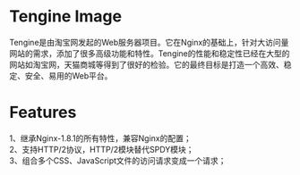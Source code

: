 # Tengine Image
Tengine是由淘宝网发起的Web服务器项目。它在Nginx的基础上，针对大访问量网站的需求，添加了很多高级功能和特性。Tengine的性能和稳定性已经在大型的网站如淘宝网，天猫商城等得到了很好的检验。它的最终目标是打造一个高效、稳定、安全、易用的Web平台。
# Features
1、继承Nginx-1.8.1的所有特性，兼容Nginx的配置；<br>
2、支持HTTP/2协议，HTTP/2模块替代SPDY模块；<br>
3、组合多个CSS、JavaScript文件的访问请求变成一个请求；<br>
